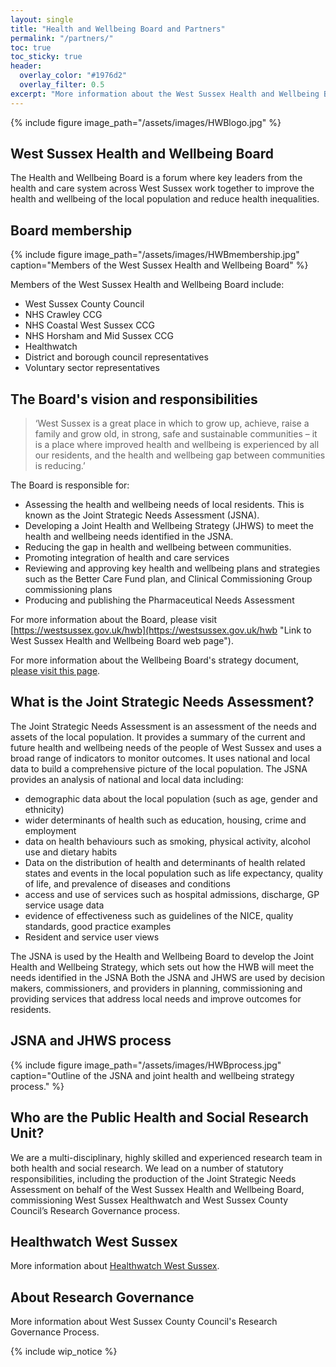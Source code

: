 ```yaml
---
layout: single
title: "Health and Wellbeing Board and Partners"
permalink: "/partners/"
toc: true
toc_sticky: true
header:
  overlay_color: "#1976d2"
  overlay_filter: 0.5
excerpt: "More information about the West Sussex Health and Wellbeing Board and its partners."
---
```

{% include figure image_path="/assets/images/HWBlogo.jpg" %}

## West Sussex Health and Wellbeing Board

The Health and Wellbeing Board is a forum where key leaders from the health and care system across West Sussex work together to improve the health and wellbeing of the local population and reduce health inequalities.

## Board membership

{% include figure image_path="/assets/images/HWBmembership.jpg" caption="Members of the West Sussex Health and Wellbeing Board" %}

Members of the West Sussex Health and Wellbeing Board include:

 + West Sussex County Council
 + NHS Crawley CCG
 + NHS Coastal West Sussex CCG
 + NHS Horsham and Mid Sussex CCG
 + Healthwatch 
 + District and borough council representatives
 + Voluntary sector representatives 

## The Board's vision and responsibilities

> ‘West Sussex is a great place in which to grow up, achieve, raise a family and grow old, in strong, safe and sustainable communities – it is a place where improved health and wellbeing is experienced by all our residents, and the health and wellbeing gap between communities is reducing.’

The Board is responsible for: 
 
+ Assessing the health and wellbeing needs of local residents. This is known as the Joint Strategic Needs Assessment (JSNA).
+ Developing a Joint Health and Wellbeing Strategy (JHWS) to meet the health and wellbeing needs identified in the JSNA.
+ Reducing the gap in health and wellbeing between communities.
+ Promoting integration of health and care services
+ Reviewing and approving key health and wellbeing plans and strategies such as the Better Care Fund plan, and Clinical Commissioning Group commissioning plans
+ Producing and publishing the Pharmaceutical Needs Assessment

For more information about the Board, please visit [https://westsussex.gov.uk/hwb](https://westsussex.gov.uk/hwb "Link to West Sussex Health and Wellbeing Board web page").

For more information about the Wellbeing Board's strategy document, [please visit this page](https://jsna.westsussex.gov.uk/updates/west-sussex-jhwbs/).

## What is the Joint Strategic Needs Assessment?

The Joint Strategic Needs Assessment is an assessment of the needs and assets of the local population. It provides a summary of the current and future health and wellbeing needs of the people of West Sussex and uses a broad range of indicators to monitor outcomes. It uses national and local data to build a comprehensive picture of the local population.  The JSNA provides an analysis of national and local data including:

+ demographic data about the local population (such as age, gender and ethnicity)
+ wider determinants of health such as education, housing, crime and employment
+ data on health behaviours such as smoking, physical activity, alcohol use and dietary habits 
+ Data on the distribution of health  and determinants of health related states and events in the local population  such as life expectancy, quality of life, and prevalence of diseases and conditions
+ access and use of services  such as hospital admissions, discharge, GP service usage data
+ evidence of effectiveness such as guidelines of the NICE, quality standards, good practice examples
+ Resident and service user views 

The JSNA is used by the Health and Wellbeing Board to develop the Joint Health and Wellbeing Strategy, which sets out how the HWB will meet the needs identified in the JSNA Both the JSNA and JHWS are used by decision makers, commissioners, and providers in planning, commissioning and providing services that address local needs and improve outcomes for residents.

## JSNA and JHWS process

{% include figure image_path="/assets/images/HWBprocess.jpg" caption="Outline of the JSNA and joint health and wellbeing strategy process." %}

## Who are the Public Health and Social Research Unit?

We are a multi-disciplinary, highly skilled and experienced research team in both health and social research. We lead on a number of statutory responsibilities, including the production of the Joint Strategic Needs Assessment on behalf of the West Sussex Health and Wellbeing Board, commissioning West Sussex Healthwatch and West Sussex County Council’s Research Governance process.

## Healthwatch West Sussex

More information about [Healthwatch West Sussex](http://www.healthwatchwestsussex.co.uk/).

## About Research Governance

More information about West Sussex County Council's Research Governance Process.

{% include wip_notice %}
